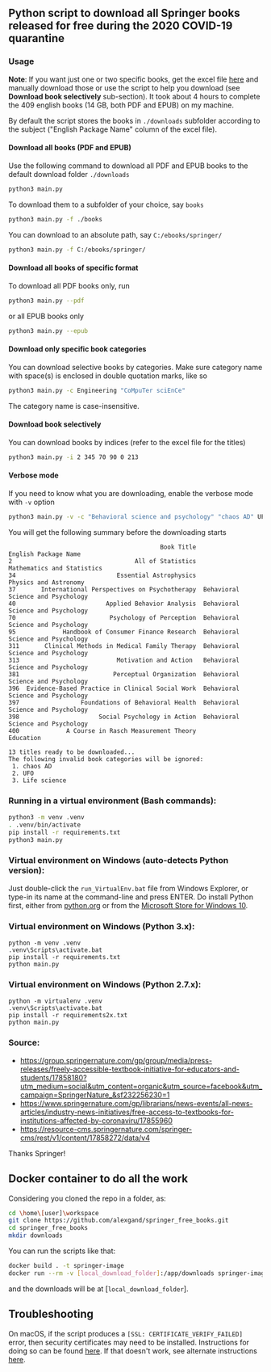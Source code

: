 ## Python script to download all Springer books released for free during the 2020 COVID-19 quarantine

### Usage
**Note**: If you want just one or two specific books, get the excel file [here](https://resource-cms.springernature.com/springer-cms/rest/v1/content/17858272/data/v4) and manually download those or use the script to help you download (see **Download book selectively** sub-section). It took about 4 hours to complete the 409 english books (14 GB, both PDF and EPUB) on my machine.

By default the script stores the books in `./downloads` subfolder according to the subject ("English Package Name" column of the excel file).

#### Download all books (PDF and EPUB)
Use the following command to download all PDF and EPUB books to the default download folder `./downloads`
```bash
python3 main.py
```
To download them to a subfolder of your choice, say `books`
```bash
python3 main.py -f ./books
```
You can download to an absolute path, say `C:/ebooks/springer/`
```bash
python3 main.py -f C:/ebooks/springer/
```

#### Download all books of specific format
To download all PDF books only, run
```bash
python3 main.py --pdf
```
or all EPUB books only
```bash
python3 main.py --epub
```

#### Download only specific book categories
You can download selective books by categories. Make sure category name with space(s) is enclosed in double quotation marks,  like so
```bash
python3 main.py -c Engineering "CoMpuTer sciEnCe"
```
The category name is case-insensitive.

#### Download book selectively
You can download books by indices (refer to the excel file for the titles)
```bash
python3 main.py -i 2 345 70 90 0 213
```

#### Verbose mode
If you need to know what you are downloading, enable the verbose mode with `-v` option
```bash
python3 main.py -v -c "Behavioral science and psychology" "chaos AD" UFO "Life science" -i 2 34 400
```
You will get the following summary before the downloading starts
```
                                          Book Title               English Package Name
2                                  All of Statistics         Mathematics and Statistics
34                            Essential Astrophysics              Physics and Astronomy
37       International Perspectives on Psychotherapy  Behavioral Science and Psychology
40                         Applied Behavior Analysis  Behavioral Science and Psychology
70                          Psychology of Perception  Behavioral Science and Psychology
95             Handbook of Consumer Finance Research  Behavioral Science and Psychology
311       Clinical Methods in Medical Family Therapy  Behavioral Science and Psychology
313                           Motivation and Action   Behavioral Science and Psychology
381                          Perceptual Organization  Behavioral Science and Psychology
396  Evidence-Based Practice in Clinical Social Work  Behavioral Science and Psychology
397                 Foundations of Behavioral Health  Behavioral Science and Psychology
398                      Social Psychology in Action  Behavioral Science and Psychology
400             A Course in Rasch Measurement Theory                          Education

13 titles ready to be downloaded...
The following invalid book categories will be ignored:
 1. chaos AD
 2. UFO
 3. Life science
```

### Running in a virtual environment (Bash commands):
```bash
python3 -m venv .venv
. .venv/bin/activate
pip install -r requirements.txt
python3 main.py
```

### Virtual environment on Windows (auto-detects Python version):
Just double-click the `run_VirtualEnv.bat` file from Windows Explorer, or type-in its name at the command-line and press ENTER.
Do install Python first, either from [python.org](https://www.python.org/downloads/)
or from the [Microsoft Store for Windows 10](https://www.microsoft.com/en-us/search?q=python).

### Virtual environment on Windows (Python 3.x):
```winbatch
python -m venv .venv
.venv\Scripts\activate.bat
pip install -r requirements.txt
python main.py
```

### Virtual environment on Windows (Python 2.7.x):
```winbatch
python -m virtualenv .venv
.venv\Scripts\activate.bat
pip install -r requirements2x.txt
python main.py
```

### Source:
* https://group.springernature.com/gp/group/media/press-releases/freely-accessible-textbook-initiative-for-educators-and-students/17858180?utm_medium=social&utm_content=organic&utm_source=facebook&utm_campaign=SpringerNature_&sf232256230=1
* https://www.springernature.com/gp/librarians/news-events/all-news-articles/industry-news-initiatives/free-access-to-textbooks-for-institutions-affected-by-coronaviru/17855960
* https://resource-cms.springernature.com/springer-cms/rest/v1/content/17858272/data/v4

Thanks Springer!

## Docker container to do all the work

Considering you cloned the repo in a folder, as:
```bash
cd \home\[user]\workspace
git clone https://github.com/alexgand/springer_free_books.git
cd springer_free_books
mkdir downloads
```

You can run the scripts like that:
```bash
docker build . -t springer-image
docker run --rm -v [local_download_folder]:/app/downloads springer-image
```
and the downloads will be at [`local_download_folder`].

## Troubleshooting
On macOS, if the script produces a `[SSL: CERTIFICATE_VERIFY_FAILED]` error, then security certificates may need to be installed. Instructions for doing so can be found [here](https://stackoverflow.com/questions/50236117/scraping-ssl-certificate-verify-failed-error-for-http-en-wikipedia-org). If that doesn't work, see alternate instructions [here](https://stackoverflow.com/questions/44649449/brew-installation-of-python-3-6-1-ssl-certificate-verify-failed-certificate/44649450#44649450).
